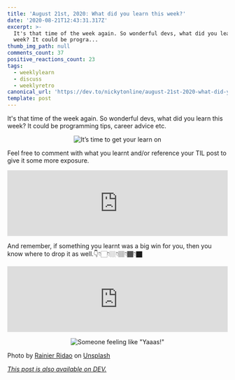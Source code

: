 ```yaml
---
title: 'August 21st, 2020: What did you learn this week?'
date: '2020-08-21T12:43:31.317Z'
excerpt: >-
  It's that time of the week again. So wonderful devs, what did you learn this
  week? It could be progra...
thumb_img_path: null
comments_count: 37
positive_reactions_count: 23
tags:
  - weeklylearn
  - discuss
  - weeklyretro
canonical_url: 'https://dev.to/nickytonline/august-21st-2020-what-did-you-learn-this-week-58fa'
template: post
---
```

It's that time of the week again. So wonderful devs, what did you learn this week? It could be programming tips, career advice etc.

<center>

![It’s time to get your learn on](https://media.giphy.com/media/a7NBvg3Ss8UYo/giphy.gif)

</center>

Feel free to comment with what you learnt and/or reference your TIL post to give it some more exposure.


<iframe class="liquidTag" src="https://dev.to/embed/tag?args=todayilearned" style="border: 0; width: 100%;"></iframe>


And remember, if something you learnt was a big win for you, then you know where to drop it as well.👇👇🏻👇🏼👇🏽👇🏾👇🏿


<iframe class="liquidTag" src="https://dev.to/embed/link?args=https%3A%2F%2Fdev.to%2Fgraciegregory%2Fwhat-was-your-win-this-week-2926" style="border: 0; width: 100%;"></iframe>


<center>

![Someone feeling like "Yaaas!"](https://media.giphy.com/media/zBhZiVNNQjfTG/giphy.gif)

</center>

Photo by [Rainier Ridao](https://unsplash.com/@rainierridao?utm_source=unsplash&utm_medium=referral&utm_content=creditCopyText) on [Unsplash](https://unsplash.com/s/photos/learn?utm_source=unsplash&utm_medium=referral&utm_content=creditCopyText)

*[This post is also available on DEV.](https://dev.to/nickytonline/august-21st-2020-what-did-you-learn-this-week-58fa)*


<script>
const parent = document.getElementsByTagName('head')[0];
const script = document.createElement('script');
script.type = 'text/javascript';
script.src = 'https://cdnjs.cloudflare.com/ajax/libs/iframe-resizer/4.1.1/iframeResizer.min.js';
script.charset = 'utf-8';
script.onload = function() {
    window.iFrameResize({}, '.liquidTag');
};
parent.appendChild(script);
</script>    
